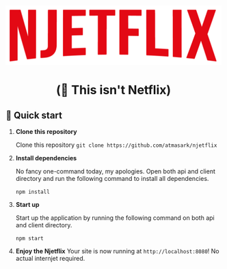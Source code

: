 ![Njetflix](https://raw.githubusercontent.com/atmasark/njetflix/master/client/src/assets/logo.png)

# <p align="center">(🍿 This isn't Netflix)  </p>


## 🚀 Quick start

1. **Clone this repository**

   Clone this repository
   `git clone https://github.com/atmasark/njetflix`

2. **Install dependencies**

    No fancy one-command today, my apologies. Open both api and client directory and run the following command to install all dependencies.

   ```shell
   npm install
   ```

3. **Start up**

   Start up the application by running the following command on both api and client directory.

   ```shell
   npm start
   ```

4. **Enjoy the Njetflix**
   Your site is now running at `http://localhost:8080`!
   No actual internjet required.